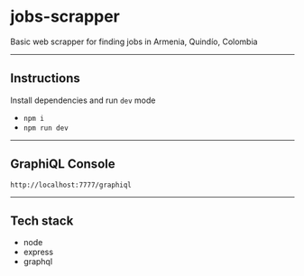 # jobs-scrapper

Basic web scrapper for finding jobs in Armenia, Quindío, Colombia

-----------

## Instructions

Install dependencies and run `dev` mode

- `npm i `
- `npm run dev`

-----------

## GraphiQL Console

`http://localhost:7777/graphiql`

-----------

## Tech stack

- node
- express
- graphql
